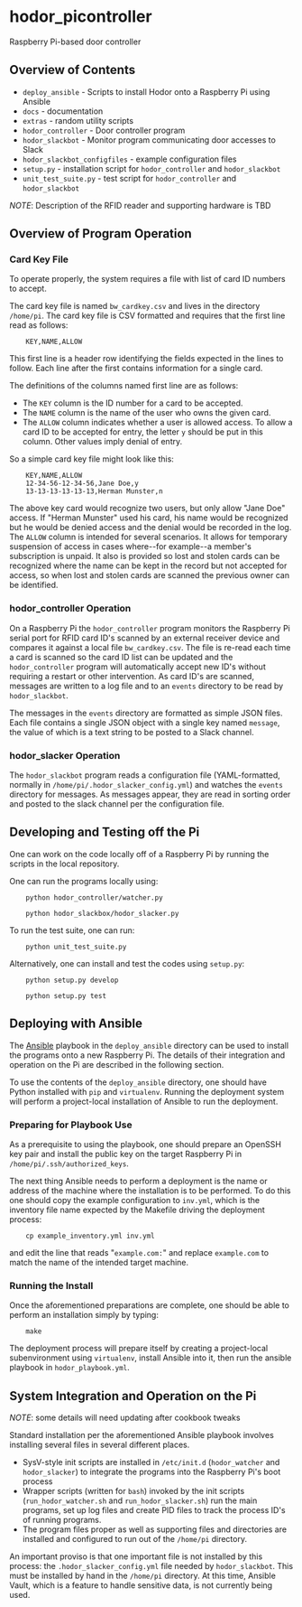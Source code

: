 # hodor_picontroller
Raspberry Pi-based door controller

## Overview of Contents

* `deploy_ansible` - Scripts to install Hodor onto a Raspberry Pi using Ansible
* `docs` - documentation
* `extras` - random utility scripts
* `hodor_controller` - Door controller program
* `hodor_slackbot` - Monitor program communicating door accesses to Slack
* `hodor_slackbot_configfiles` - example configuration files
* `setup.py` - installation script for `hodor_controller` and `hodor_slackbot`
* `unit_test_suite.py` - test script for `hodor_controller` and `hodor_slackbot`

*NOTE*: Description of the RFID reader and supporting hardware is TBD

## Overview of Program Operation

### Card Key File

To operate properly, the system requires a file with list of card ID numbers
to accept.

The card key file is named `bw_cardkey.csv` and lives in the directory `/home/pi`.
The card key file is CSV formatted and requires that the first line read as
follows:
```
    KEY,NAME,ALLOW
```
This first line is a header row identifying the fields expected in the lines to follow.
Each line after the first contains information for a single card.

The definitions of the columns named first line are as follows:

* The `KEY` column is the ID number for a card to be accepted.
* The `NAME` column is the name of the user who owns the given card.
* The `ALLOW` column indicates whether a user is allowed access.  To allow a
card ID to be accepted for entry, the letter `y` should be put in this column.
Other values imply denial of entry.

So a simple card key file might look like this:
```
    KEY,NAME,ALLOW
    12-34-56-12-34-56,Jane Doe,y
    13-13-13-13-13-13,Herman Munster,n
```
The above key card would recognize two users, but only allow "Jane Doe" access.
If "Herman Munster" used his card, his name would be recognized but he would be
denied access and the denial would be recorded in the log.  The `ALLOW` column
is intended for several scenarios.  It allows for temporary suspension of access
in cases where--for example--a member's subscription is unpaid.  It also is
provided so lost and stolen cards can be recognized where the name can be
kept in the record but not accepted for access, so when lost and stolen cards
are scanned the previous owner can be identified.

### hodor_controller Operation

On a Raspberry Pi the `hodor_controller` program monitors the Raspberry Pi serial port
for RFID card ID's scanned by an external receiver device and compares it against
a local file `bw_cardkey.csv`.  The file is re-read each time a card is scanned
so the card ID list can be updated and the `hodor_controller` program will
automatically accept new ID's without requiring a restart or other intervention.
As card ID's are scanned, messages are written
to a log file and to an `events` directory to be read by `hodor_slackbot`.

The messages in the `events` directory are formatted as simple JSON files.
Each file contains a single JSON object with a single key named `message`,
the value of which is a text string to be posted to a Slack channel.

### hodor_slacker Operation

The `hodor_slackbot` program reads a configuration file (YAML-formatted,
normally in `/home/pi/.hodor_slacker_config.yml`) and watches the `events`
directory for messages.  As messages appear, they are read in sorting order
and posted to the slack channel per the configuration file.

## Developing and Testing off the Pi

One can work on the code locally off of a Raspberry Pi by running the scripts
in the local repository.

One can run the programs locally using:
```
    python hodor_controller/watcher.py

    python hodor_slackbox/hodor_slacker.py
```
To run the test suite, one can run:
```
    python unit_test_suite.py
```
Alternatively, one can install and test the codes using `setup.py`:
```
    python setup.py develop

    python setup.py test
```

## Deploying with Ansible

The [Ansible](http://www.ansible.com) playbook in the `deploy_ansible` directory can be used to install the programs onto a new Raspberry Pi.  The details of their integration and operation on the Pi are described in the following section.

To use the contents of the `deploy_ansible` directory, one should have Python installed with `pip` and `virtualenv`.  Running the deployment system will perform a project-local installation of Ansible to run the deployment.  

### Preparing for Playbook Use

As a prerequisite to using the playbook, one should prepare an OpenSSH key pair and install the public key on the target Raspberry Pi in `/home/pi/.ssh/authorized_keys`.

The next thing Ansible needs to perform a deployment is the name or address of the machine where the installation is to be performed.  To do this one should copy the example configuration to `inv.yml`, which is the inventory file name expected by the Makefile driving the deployment process:
```
    cp example_inventory.yml inv.yml
```
and edit the line that reads "`example.com:`" and replace `example.com` to match the name of the intended target machine.

### Running the Install

Once the aforementioned preparations are complete, one should be able to perform an installation simply by typing:
```
    make
```
The deployment process will prepare itself by creating a project-local subenvironment using `virtualenv`, install Ansible into it, then run the ansible playbook in `hodor_playbook.yml`.

## System Integration and Operation on the Pi

*NOTE*: some details will need updating after cookbook tweaks

Standard installation per the aforementioned Ansible playbook involves installing several files in several different places.

* SysV-style init scripts are installed in `/etc/init.d` (`hodor_watcher` and `hodor_slacker`) to integrate the programs into the Raspberry Pi's boot process
* Wrapper scripts (written for `bash`) invoked by the init scripts (`run_hodor_watcher.sh` and `run_hodor_slacker.sh`) run the main programs, set up log files and create PID files to track the process ID's of running programs.
* The program files proper as well as supporting files and directories are installed and configured to run out of the `/home/pi` directory.

An important proviso is that one important file is not installed by this process: the `.hodor_slacker_config.yml` file needed by `hodor_slackbot`.  This must be installed by hand in the `/home/pi` directory.  At this time, Ansible Vault, which is a feature to handle sensitive data, is not currently being used.
